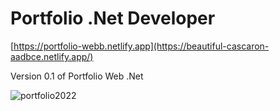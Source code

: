 # Portfolio .Net Developer

[https://portfolio-webb.netlify.app](https://beautiful-cascaron-aadbce.netlify.app/)

 Version 0.1 of Portfolio Web .Net 

![portfolio2022](https://user-images.githubusercontent.com/60682975/197394729-206e1b21-06de-4350-bd3c-449f649cc4b1.PNG)
